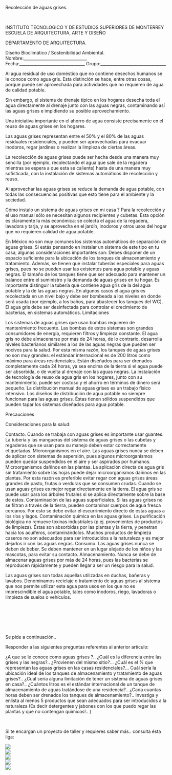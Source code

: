 

Recolección de aguas grises.




 
 


INSTITUTO TECNOLOGICO Y DE ESTUDIOS SUPERIORES DE MONTERREY 
ESCUELA DE ARQUITECTURA, ARTE Y DISEÑO 

DEPARTAMENTO DE ARQUITECTURA.

Diseño Bioclimático / Sostenibilidad Ambiental.
Nombre:_______________________________ 
Fecha:________________________________ 
Grupo:________________________________ 


Al agua residual de uso doméstico que no contiene desechos humanos se le conoce como agua gris. Esta distinción se hace, entre otras cosas, porque puede ser aprovechada para actividades que no requieren de agua de calidad potable. 

Sin embargo, el sistema de drenaje típico en los hogares desecha toda el agua directamente al drenaje junto con las aguas negras, contaminando así las aguas grises e impidiendo su posible aprovechamiento.

Una iniciativa importante en el ahorro de agua consiste precisamente en el reuso de aguas grises en los hogares.

Las aguas grises representan entre el 50% y el 80% de las aguas residuales residenciales, y pueden ser aprovechadas para evacuar inodoros, regar jardines o realizar la limpieza de ciertas áreas.

La recolección de aguas grises puede ser hecha desde una manera muy sencilla (por ejemplo, recolectando el agua que sale de la regadera mientras se espera a que esta se caliente) hasta de una manera muy sofisticada, con la instalación de sistemas automáticos de recolección y reuso.

Al aprovechar las aguas grises se reduce la demanda de agua potable, con todas las consecuencias positivas que esto tiene para el ambiente y la sociedad.


Cómo instalo un sistema de aguas grises en mi casa ?
Para la recolección y el uso manual sólo se necesitan algunos recipientes y cubetas. Esta opción es claramente la más económica: se colecta el agua de la regadera, lavadora y tarja, y se aprovecha en el jardín, inodoros y otros usos del hogar que no requieren calidad de agua potable.

En México no son muy comunes los sistemas automáticos de separación de aguas grises. Si estás pensando en instalar un sistema de este tipo en tu casa, algunas consideraciones importantes son:
Debes disponer de un espacio suficiente para la ubicación de los tanques de almacenamiento y tratamiento. Además, se tienen que instalar tuberías especiales para aguas grises, pues no se pueden usar las existentes para agua potable y aguas negras. 
El tamaño de los tanques tiene que ser adecuado para mantener un balance entre el suministro y la demanda de aguas grises en tu hogar. 
Es importante distinguir la tubería que contiene agua gris de la del agua potable y la de las aguas negras. 
En algunos casos el agua gris es recolectada en un nivel bajo y debe ser bombeada a los niveles en donde será usada (por ejemplo, a los baños, para abastecer los tanques del WC). 
El agua gris debe ser desinfectada para controlar el crecimiento de bacterias, en sistemas automáticos. 
Limitaciones

Los sistemas de aguas grises que usan bombas requieren de mantenimiento frecuente. Las bombas de estos sistemas son grandes consumidores de energía, requieren filtros y limpieza constante. 
El agua gris no debe almacenarse por más de 24 horas, de lo contrario, desarrolla niveles bacterianos similares a los de las aguas negras que pueden ser nocivos para la salud. Por esta misma razón, los tanques de aguas grises no son muy grandes: el estándar internacional es de 200 litros como máximo para áreas residenciales. Están diseñados para ser drenados completamente cada 24 horas, ya sea encima de la tierra si el agua puede ser absorbida, o de vuelta al drenaje con las aguas negras. 
La instalación de tecnología de reuso de agua gris en los hogares, junto con su mantenimiento, puede ser costoso y el ahorro en términos de dinero será pequeño. 
La distribución manual de aguas grises es un trabajo físico intensivo. 
Los diseños de distribución de agua potable no siempre funcionan para las aguas grises. Éstas tienen sólidos suspendidos que pueden tapar los sistemas diseñados para agua potable. 


Precauciones

Consideraciones para la salud:

Contacto. Cuando se trabaja con aguas grises es importante usar guantes. La tubería y las mangueras del sistema de aguas grises o las cubetas y regaderas que se usan para su manejo deben estar correctamente etiquetadas. 
Microorganismos en el aire. Las aguas grises nunca se deben de aplicar con sistemas de aspersión, pues algunos microorganismos pueden quedar suspendidos en el aire y ser aspirados por humanos. 
Microorganismos dañinos en las plantas. La aplicación directa de agua gris sin tratamiento sobre las hojas puede dejar microorganismos dañinos en las plantas. Por esta razón es preferible evitar regar con aguas grises áreas grandes de pasto, frutas o verduras que se consumen crudas. Cuando se usan aguas grises es mejor regar directamente en la tierra. El agua gris se puede usar para los árboles frutales si se aplica directamente sobre la base de estos. 
Contaminación de las aguas superficiales. Si las aguas grises no se filtran a través de la tierra, pueden contaminar cuerpos de agua fresca cercanos. Por esto se debe evitar el escurrimiento directo de estas aguas a los ríos y lagos. 
Contaminación química en las aguas grises. La purificación biológica no remueve toxinas industriales (p.ej. provenientes de productos de limpieza). Éstas son absorbidas por las plantas y la tierra, y penetran hacia los acuíferos, contaminándolos. Muchos productos de limpieza caseros no son adecuados para ser introducidos a la naturaleza y es mejor dejarlos ir con las aguas negras. Consumo. Las aguas grises nunca se deben de beber. Se deben mantener en un lugar alejado de los niños y las mascotas, para evitar su contacto. 
Almacenamiento. Nunca se debe de almacenar aguas grises por más de 24 horas, pues las bacterias se reproducen rápidamente y pueden llegar a ser un riesgo para la salud. 























Las aguas grises son todas aquellas utilizadas en duchas, bañeras y lavabos. Denominamos reciclaje o tratamiento de aguas grises al sistema que nos permite utilizar esta agua para usos en los que no es imprescindible el agua potable, tales como inodoros, riego, lavadoras o limpieza de suelos o vehículos. 















  


  
 





 
 
Se pide a continuación.. 

Responder a las siguientes preguntas referentes al anterior artículo: 

¿A que se le conoce como aguas grises ?..
¿Cuál es la diferencia entre las grises y las negras?.. ¿Provienen del mismo sitio?...
¿Cuál es el % que representan las aguas grises en las casas residenciales?...
Cuál sería la ubicación ideal de los tanques de almacenamiento y tratamiento de aguas grises?..
¿Cuál sería alguna limitación de tener un sistema de aguas grises en casa?..
¿Cuántos litros es el estándar internacional de un tanque de almacenamiento de aguas tratándose de una residencia?.. 
¿Cada cuantas horas deben ser drenados los tanques de almacenamiento?..
Investiga y enlista al menos 5 productos que sean adecuados para ser introducidos a la naturaleza (Es decir detergentes y jabones con los que puedo regar las plantas y que no contengan químicos!.. )



 

 Si te encargan un proyecto de taller y requieres saber más.. consulta ésta liga: 







<div class="mdl-grid">
<div class="mdl-cell mdl-cell--6-col mdl-typography--text-center">
<img src='./content/4/M4.43/gris.7.bmp'>
</div>
<div class="mdl-cell mdl-cell--6-col mdl-typography--text-center">
<img src='./content/4/M4.43/gris.8.jpg'>
</div>
<div class="mdl-cell mdl-cell--6-col mdl-typography--text-center">
<img src='./content/4/M4.43/PINCHE_MIERDA.jpg'>
</div>
<div class="mdl-cell mdl-cell--6-col mdl-typography--text-center">
<img src='./content/4/M4.43/0.grismierda.jpg'>
</div>
<div class="mdl-cell mdl-cell--6-col mdl-typography--text-center">
<img src='./content/4/M4.43/gris.jpg'>
</div>
</div>